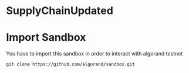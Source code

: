 # SupplyChainUpdated

# Import Sandbox

You have to import this sandbox in order to interact with algorand testnet

```
git clone https://github.com/algorand/sandbox.git
```
